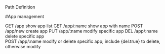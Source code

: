 Path Definition

#App management

GET /app	show app list
GET /app/:name	show app with name 
POST /app/new	create app
PUT /app/:name  modify specific app
DEL /app/:name  delete specific app  
POST /app/:name modify or delete specific app; include {del:true} to delete, otherwise modify